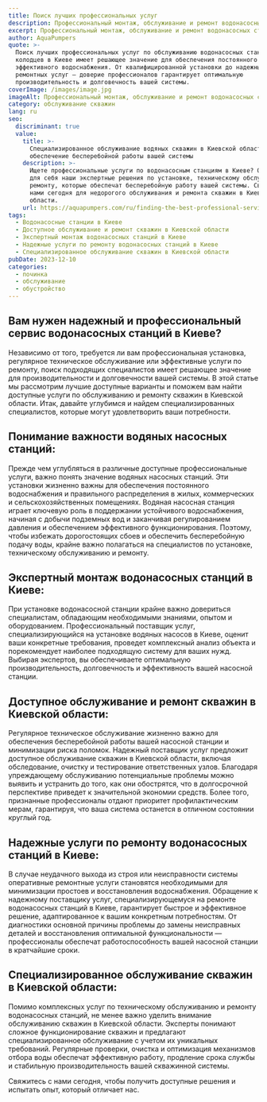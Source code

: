 ```yaml
---
title: Поиск лучших профессиональных услуг
description: Профессиональный монтаж, обслуживание и ремонт водонасосных станций в Киеве
excerpt: Профессиональный монтаж, обслуживание и ремонт водонасосных станций в Киеве
author: AquaPumpers
quote: >-
  Поиск лучших профессиональных услуг по обслуживанию водонасосных станций и
  колодцев в Киеве имеет решающее значение для обеспечения постоянного и
  эффективного водоснабжения. От квалифицированной установки до надежных
  ремонтных услуг — доверие профессионалов гарантирует оптимальную
  производительность и долговечность вашей системы.
coverImage: /images/image.jpg
imageAlt: Профессиональный монтаж, обслуживание и ремонт водонасосных станций в Киеве
category: обслуживание скважин
lang: ru
seo:
  discriminant: true
  value:
    title: >-
      Специализированное обслуживание водяных скважин в Киевской области:
      обеспечение бесперебойной работы вашей системы
    description: >-
      Ищете профессиональные услуги по водонасосным станциям в Киеве? Откройте
      для себя наши экспертные решения по установке, техническому обслуживанию и
      ремонту, которые обеспечат бесперебойную работу вашей системы. Свяжитесь с
      нами сегодня для недорогого обслуживания и ремонта скважин в Киевской
      области.
    url: https://aquapumpers.com/ru/finding-the-best-professional-services
tags:
  - Водонасосные станции в Киеве
  - Доступное обслуживание и ремонт скважин в Киевской области
  - Экспертный монтаж водонасосных станций в Киеве
  - Надежные услуги по ремонту водонасосных станций в Киеве
  - Специализированное обслуживание скважин в Киевской области
pubDate: 2023-12-10
categories:
  - починка
  - обслуживание
  - обустройство
---
```

## Вам нужен надежный и профессиональный сервис водонасосных станций в Киеве?

Независимо от того, требуется ли вам профессиональная установка, регулярное техническое обслуживание или эффективные услуги по ремонту, поиск подходящих специалистов имеет решающее значение для производительности и долговечности вашей системы. В этой статье мы рассмотрим лучшие доступные варианты и поможем вам найти доступные услуги по обслуживанию и ремонту скважин в Киевской области. Итак, давайте углубимся и найдем специализированных специалистов, которые могут удовлетворить ваши потребности.

## Понимание важности водяных насосных станций:

Прежде чем углубляться в различные доступные профессиональные услуги, важно понять значение водяных насосных станций. Эти установки жизненно важны для обеспечения постоянного водоснабжения и правильного распределения в жилых, коммерческих и сельскохозяйственных помещениях. Водяная насосная станция играет ключевую роль в поддержании устойчивого водоснабжения, начиная с добычи подземных вод и заканчивая регулированием давления и обеспечением эффективного функционирования. Поэтому, чтобы избежать дорогостоящих сбоев и обеспечить бесперебойную подачу воды, крайне важно полагаться на специалистов по установке, техническому обслуживанию и ремонту.

## Экспертный монтаж водонасосных станций в Киеве:

При установке водонасосной станции крайне важно довериться специалистам, обладающим необходимыми знаниями, опытом и оборудованием. Профессиональный поставщик услуг, специализирующийся на установке водяных насосов в Киеве, оценит ваши конкретные требования, проведет комплексный анализ объекта и порекомендует наиболее подходящую систему для ваших нужд. Выбирая экспертов, вы обеспечиваете оптимальную производительность, долговечность и эффективность вашей насосной станции.

## Доступное обслуживание и ремонт скважин в Киевской области:

Регулярное техническое обслуживание жизненно важно для обеспечения бесперебойной работы вашей насосной станции и минимизации риска поломок. Надежный поставщик услуг предложит доступное обслуживание скважин в Киевской области, включая обследование, очистку и тестирование ответственных узлов. Благодаря упреждающему обслуживанию потенциальные проблемы можно выявить и устранить до того, как они обострятся, что в долгосрочной перспективе приведет к значительной экономии средств. Более того, признанные профессионалы отдают приоритет профилактическим мерам, гарантируя, что ваша система останется в отличном состоянии круглый год.

## Надежные услуги по ремонту водонасосных станций в Киеве:

В случае неудачного выхода из строя или неисправности системы оперативные ремонтные услуги становятся необходимыми для минимизации простоев и восстановления водоснабжения. Обращение к надежному поставщику услуг, специализирующемуся на ремонте водонасосных станций в Киеве, гарантирует быстрое и эффективное решение, адаптированное к вашим конкретным потребностям. От диагностики основной причины проблемы до замены неисправных деталей и восстановления оптимальной функциональности — профессионалы обеспечат работоспособность вашей насосной станции в кратчайшие сроки.

## Специализированное обслуживание скважин в Киевской области:

Помимо комплексных услуг по техническому обслуживанию и ремонту водонасосных станций, не менее важно уделить внимание обслуживанию скважин в Киевской области. Эксперты понимают сложное функционирование скважин и предлагают специализированное обслуживание с учетом их уникальных требований. Регулярные проверки, очистка и оптимизация механизмов отбора воды обеспечат эффективную работу, продление срока службы и стабильную производительность вашей скважинной системы.

Свяжитесь с нами сегодня, чтобы получить доступные решения и испытать опыт, который отличает нас.

